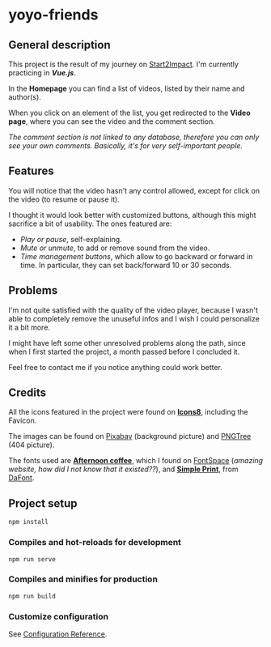 # yoyo-friends
## General description

This project is the result of my journey on [Start2Impact](https://www.start2impact.it/). I'm currently practicing in ***Vue.js***.

In the **Homepage** you can find a list of videos, listed by their name and author(s).

When you click on an element of the list, you get redirected to the **Video page**, where you can see the video and the comment section.

*The comment section is not linked to any database, therefore you can only see your own comments. 
Basically, it's for very self-important people.*

## Features
You will notice that the video hasn't any control allowed, except for click on the video (to resume or pause it).

I thought it would look better with customized buttons, although this might sacrifice a bit of usability. The ones featured are:
* *Play or pause*, self-explaining.
* *Mute or unmute*, to add or remove sound from the video.
* *Time management buttons*, which allow to go backward or forward in time. In particular, they can set back/forward 10 or 30 seconds.

## Problems
I'm not quite satisfied with the quality of the video player, because I wasn't able to completely remove the unuseful infos and I wish I could personalize it a bit more.

I might have left some other unresolved problems along the path, since when I first started the project, a month passed before I concluded it.

Feel free to contact me if you notice anything could work better. 

## Credits
All the icons featured in the project were found on [**Icons8**](https://icons8.com/), including the Favicon.

The images can be found on [Pixabay](https://pixabay.com/) (background picture) and [PNGTree](https://pngtree.com/) (404 picture).

The fonts used are [**Afternoon coffee**](https://www.fontspace.com/afternoon-coffee-font-f46615), which I found on [FontSpace](https://www.fontspace.com/) (*amazing website, how did I not know that it existed??*), and [**Simple Print**](http://www.peter-wiegel.de/index.html), from [DaFont](https://www.dafont.com/it/).

## Project setup
```
npm install
```

### Compiles and hot-reloads for development
```
npm run serve
```

### Compiles and minifies for production
```
npm run build
```

### Customize configuration
See [Configuration Reference](https://cli.vuejs.org/config/).

